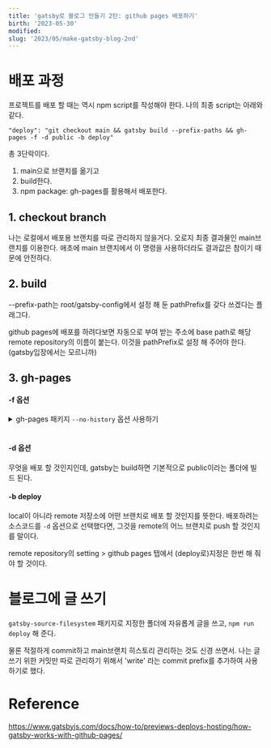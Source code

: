 ```yaml
---
title: 'gatsby로 블로그 만들기 2탄: github pages 배포하기'
birth: '2023-05-30'
modified:
slug: '2023/05/make-gatsby-blog-2nd'
---
```


# 배포 과정

프로젝트를 배포 할 때는 역시 npm script를 작성해야 한다. 나의 최종 script는 아래와 같다.

`"deploy": "git checkout main && gatsby build --prefix-paths && gh-pages -f -d public -b deploy"`

총 3단락이다.

1. main으로 브랜치를 옮기고
2. build한다.
3. npm package: gh-pages를 활용해서 배포한다.

## 1. checkout branch

나는 로컬에서 배포용 브랜치를 따로 관리하지 않을거다. 오로지 최종 결과물인 main브랜치를 이용한다.
애초에 main 브랜치에서 이 명령을 사용하더라도 결과값은 참이기 때문에 안전하다.

## 2. build

--prefix-path는 root/gatsby-config에서 설정 해 둔 pathPrefix를 갖다 쓰겠다는 플래그다.

github pages에 배포를 하려다보면 자동으로 부여 받는 주소에 base path로 해당 remote repository의
이름이 붙는다. 이것을 pathPrefix로 설정 해 주어야 한다.(gatsby입장에서는 모르니까)

## 3. gh-pages

#### -f 옵션

<details>
  <summary>gh-pages 패키지 <code>--no-history</code> 옵션 사용하기</summary>
  <div style="background-color: #E2EADD; padding: 10px">

  gh-pages 패키지의 옵션 중 아래와 같은 것을 찾을 수 있다.
  >-f, --no-history // Push force new commit without parent history

  gh-pages 패키지의 작동 방식을 보면 지정한 build directory를, 지정한 branch로 커밋하고, 이 branch를
  github pages 서비스로 호스팅 한다. 그러니까 gh-pages를 실행 할 때마다 커밋 즉 커밋 히스토리가
  쌓인다.

  처음에는 별거 아니어도 history가 쌓일수록 빌드 시간을 늘릴 수 있다고 한다. 이를 방지하는 옵션이다.
  `-f`라는 옵션 약어는 `git push --force`처럼 기존 히스토리에 강제로 덮어 씌워버리기 때문으로
  보인다.
  </div>
</details><br>

#### -d 옵션

무엇을 배포 할 것인지인데, gatsby는 build하면 기본적으로 public이라는 폴더에 빌드 된다.

#### -b deploy

local이 아니라 remote 저장소에 어떤 브랜치로 배포 할 것인지를 뜻한다. 배포하려는 소스코드를 `-d`
옵션으로 선택했다면, 그것을 remote의 어느 브랜치로 push 할 것인지를 말이다.

remote repository의 setting > github pages 탭에서 (deploy로)지정은 한번 해 줘야 할 것이다.

# 블로그에 글 쓰기

`gatsby-source-filesystem` 패키지로 지정한 폴더에 자유롭게 글을 쓰고, `npm run deploy` 해 준다.

물론 적절하게 commit하고 main브랜치 히스토리 관리하는 것도 신경 쓰면서. 나는 글 쓰기 위한 커밋만
따로 관리하기 위해서 'write' 라는 commit prefix를 추가하여 사용하기로 했다.

# Reference

https://www.gatsbyjs.com/docs/how-to/previews-deploys-hosting/how-gatsby-works-with-github-pages/
